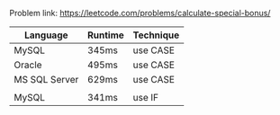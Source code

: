 Problem link: https://leetcode.com/problems/calculate-special-bonus/

| Language      | Runtime | Technique |
| ------------- | ------- | --------- |
| MySQL         | 345ms   | use CASE  |
| Oracle        | 495ms   | use CASE  |
| MS SQL Server | 629ms   | use CASE  |
|               |         |           |
| MySQL         | 341ms   | use IF    |
